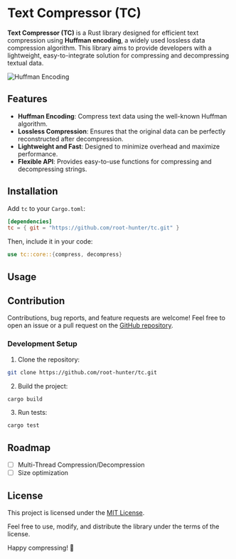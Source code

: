 # Text Compressor (TC)
**Text Compressor (TC)** is a Rust library designed for efficient text compression using **Huffman encoding**, a widely used lossless data compression algorithm. This library aims to provide developers with a lightweight, easy-to-integrate solution for compressing and decompressing textual data.

![Huffman Encoding](https://upload.wikimedia.org/wikipedia/commons/8/82/Huffman_tree_2.svg)

## Features
- **Huffman Encoding**: Compress text data using the well-known Huffman algorithm.
- **Lossless Compression**: Ensures that the original data can be perfectly reconstructed after decompression.
- **Lightweight and Fast**: Designed to minimize overhead and maximize performance.
- **Flexible API**: Provides easy-to-use functions for compressing and decompressing strings.

## Installation
Add ```tc``` to your ```Cargo.toml```:

```toml
[dependencies]
tc = { git = "https://github.com/root-hunter/tc.git" }
```

Then, include it in your code:
```rust
use tc::core::{compress, decompress}
```
## Usage


## Contribution

Contributions, bug reports, and feature requests are welcome! Feel free to open an issue or a pull request on the [GitHub repository](https://github.com/root-hunter/tc).

### Development Setup

1) Clone the repository:
```sh
git clone https://github.com/root-hunter/tc.git
```
2) Build the project:
```sh
cargo build
```
3) Run tests:
```sh
cargo test
```

## Roadmap
- [ ] Multi-Thread Compression/Decompression
- [ ] Size optimization

## License
This project is licensed under the [MIT License](https://github.com/root-hunter/tc/blob/master/LICENSE).

Feel free to use, modify, and distribute the library under the terms of the license.

Happy compressing! 🎉